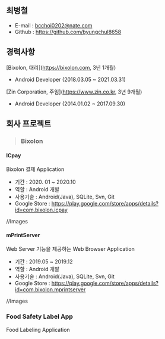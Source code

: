 ## 최병철

- E-mail : bcchoi0202@nate.com
- Github : https://github.com/byungchul8658


## 경력사항
[Bixolon, 대리](https://bixolon.com, 3년 1개월)
 - Android Developer (2018.03.05 ~ 2021.03.31)

[Zin Corporation, 주임](https://www.zin.co.kr, 3년 9개월)
 - Android Developer (2014.01.02 ~ 2017.09.30)


## 회사 프로젝트

> ### Bixolon

#### ICpay

 Bixolon 결제 Application

 - 기간 : 2020. 01 ~ 2020.10
 - 역할 : Android 개발
 - 사용기술 : Android(Java), SQLite, Svn, Git
 - Google Store : https://play.google.com/store/apps/details?id=com.bixolon.icpay
 
//Images

#### mPrintServer

Web Server 기능을 제공하는 Web Browser Application

 - 기간 : 2019.05 ~ 2019.12
 - 역할 : Android 개발 
 - 사용기술 : Android(Java), SQLite, Svn, Git
 - Google Store : https://play.google.com/store/apps/details?id=com.bixolon.mprintserver

//Images


### Food Safety Label App

Food Labeling Application 
